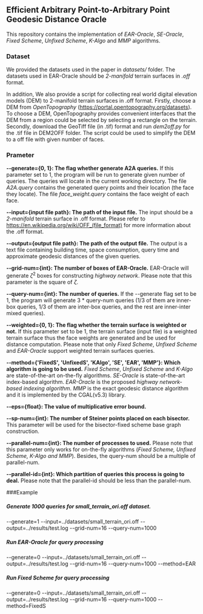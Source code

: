## Efficient Arbitrary Point-to-Arbitrary Point Geodesic Distance Oracle
This repository contains the implementation of *EAR-Oracle*, *SE-Oracle*, *Fixed Scheme*, *Unfixed Scheme*, *K-Algo* and *MMP* algorithms.

### Dataset
We provided the datasets used in the paper in *datasets/* folder. The datasets used in EAR-Oracle should be *2-manifold* terrain surfaces in *.off* format. 

In addition, We also provide a script for collecting real world digital elevation models (DEM) to 2-manifold terrain surfaces in .off format.
Firstly, choose a DEM from *OpenTopography* (https://portal.opentopography.org/datasets). To choose a DEM, OpenTopography provides convenient interfaces that the DEM from a region could be selected by selecting a rectangle on the terrain.
Secondly, download the GeoTiff file (in .tif) format and run *dem2off.py* for the .tif file in DEM2OFF folder. The script could be used to simplify the DEM to a off file with given number of faces.


### Prameter
[comment]: <> (generate arbitrary point-to-arbitrary point query or not:&#41; bool generate_flag = getarg&#40;0, "--generate")
**--generate={0, 1}: The flag whether generate A2A queries.** 
If this parameter set to 1, the program will be run to generate given number of queries. The queries will locate in the current working directory. The file *A2A.query* contains the generated query points and their location (the face they locate). The file *face_weight.query* contains the face weight of each face.  

[comment]: <> (string input = getarg&#40;"", "--input"&#41;,)
**--input={input file path}: The path of the input file.** The input should be a *2-manifold* terrain surface in .off format. Please refer to https://en.wikipedia.org/wiki/OFF_(file_format) for more information about the .off format.

[comment]: <> (output = getarg&#40;"", "--output"&#41;;)
**--output={output file path}: The path of the output file.** The output is a text file containing building time, space consumption, query time and approximate geodesic distances of the given queries.  

[comment]: <> (unsigned grid_num = getarg&#40;4, "--grid-num"&#41;;)
**--grid-num={int}: The number of boxes of EAR-Oracle.** EAR-Oracle will generate $\zeta^2$ boxes for constructing *highway network*. Please note that this parameter is the square of $\zeta$.

[comment]: <> (unsigned q_num = getarg&#40;100, "--query-num"&#41;;)
**--query-num={int}: The number of queries.** If the --generate flag set to be 1, the program will generate 3 * query-num queries (1/3 of them are inner-box queries, 1/3 of them are inter-box queries, and the rest are inner-inter mixed queries). 

[comment]: <> (bool weighted_flag = getarg&#40;0, "--weighted"&#41;;)
**--weighted={0, 1}: The flag whether the terrain surface is weighted or not.** If this parameter set to be 1, the terrain surface (input file) is a weighted terrain surface thus the face weights are generated and be used for distance computation. Please note that only *Fixed Scheme*, *Unfixed Scheme* and *EAR-Oracle* support weighted terrain surfaces queries.  

[comment]: <> (string method_type = getarg&#40;"", "--method"&#41;;)
**--method={'FixedS', 'UnfixedS', 'KAlgo', 'SE', 'EAR', 'MMP'}: Which algorithm is going to be used.** *Fixed Scheme*, *Unfixed Scheme* and *K-Algo* are state-of-the-art on-the-fly algorithms. *SE-Oracle* is state-of-the-art index-based algorithm. *EAR-Oracle* is the proposed *highway network-based indexing algorithm*. *MMP* is the exact geodesic distance algorithm and it is implemented by the CGAL(v5.3) library. 

[comment]: <> (float err = getarg&#40;0.2, "--eps"&#41;;)
**--eps={float}: The value of multiplicative error bound.** 

[comment]: <> (unsigned sp_num = getarg&#40;5, "--sp-num"&#41;;)
**--sp-num={int}: The number of Steiner points placed on each bisector.** This parameter will be used for the bisector-fixed scheme base graph construction. 

[comment]: <> (unsigned parallel_num = getarg&#40;1, "--parallel-num"&#41;;)
**--parallel-num={int}: The number of processes to used.** Please note that this parameter only works for on-the-fly algorithms (*Fixed Scheme, Unfixed Scheme, K-Algo and MMP*). Besides, the query-num should be a multiple of parallel-num.  

[comment]: <> (unsigned parallel_id = getarg&#40;0, "--parallel-id"&#41;;)
**--parallel-id={int}: Which partition of queries this process is going to deal.** Please note that the parallel-id should be less than the parallel-num.

###Example
##### Generate 1000 queries for *small_terrain_ori.off* dataset.
--generate=1 --input=../datasets/small_terrain_ori.off --output=../results/test.log --grid-num=16 --query-num=1000

##### Run *EAR-Oracle* for query processing
--generate=0 --input=../datasets/small_terrain_ori.off --output=../results/test.log --grid-num=16 --query-num=1000 --method=EAR

##### Run *Fixed Scheme* for query processing
--generate=0 --input=../datasets/small_terrain_ori.off --output=../results/test.log --grid-num=16 --query-num=1000 --method=FixedS